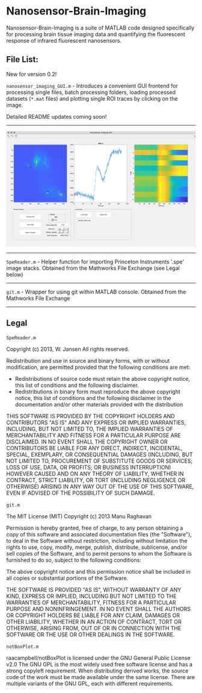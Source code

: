 # Nanosensor-Brain-Imaging
Nanosensor-Brain-Imaging is a suite of MATLAB code designed specifically for processing brain tissue imaging data and quantifying the fluorescent response of infrared fluorescent nanosensors.

## File List:

New for version 0.2!

`nanosensor_imaging_GUI.m` - Introduces a convenient GUI frontend for processing single files, batch processing folders, loading processed datasets (`*.mat` files) and plotting single ROI traces by clicking on the image.

Detailed README updates coming soon!

---
![picture](screenshot_gui.png)

---

`SpeReader.m` - Helper function for importing Princeton Instruments '.spe' image stacks. Obtained from the Mathworks File Exchange (see Legal below)

---

`git.m` - Wrapper for using git within MATLAB console. Obtained from the Mathworks File Exchange



---
## Legal
`SpeReader.m`

Copyright (c) 2013, W. Jansen 
All rights reserved.

Redistribution and use in source and binary forms, with or without 
modification, are permitted provided that the following conditions are 
met:

* Redistributions of source code must retain the above copyright 
notice, this list of conditions and the following disclaimer. 
* Redistributions in binary form must reproduce the above copyright 
notice, this list of conditions and the following disclaimer in 
the documentation and/or other materials provided with the distribution

THIS SOFTWARE IS PROVIDED BY THE COPYRIGHT HOLDERS AND CONTRIBUTORS "AS IS" 
AND ANY EXPRESS OR IMPLIED WARRANTIES, INCLUDING, BUT NOT LIMITED TO, THE 
IMPLIED WARRANTIES OF MERCHANTABILITY AND FITNESS FOR A PARTICULAR PURPOSE 
ARE DISCLAIMED. IN NO EVENT SHALL THE COPYRIGHT OWNER OR CONTRIBUTORS BE 
LIABLE FOR ANY DIRECT, INDIRECT, INCIDENTAL, SPECIAL, EXEMPLARY, OR 
CONSEQUENTIAL DAMAGES (INCLUDING, BUT NOT LIMITED TO, PROCUREMENT OF 
SUBSTITUTE GOODS OR SERVICES; LOSS OF USE, DATA, OR PROFITS; OR BUSINESS 
INTERRUPTION) HOWEVER CAUSED AND ON ANY THEORY OF LIABILITY, WHETHER IN 
CONTRACT, STRICT LIABILITY, OR TORT (INCLUDING NEGLIGENCE OR OTHERWISE) 
ARISING IN ANY WAY OUT OF THE USE OF THIS SOFTWARE, EVEN IF ADVISED OF THE 
POSSIBILITY OF SUCH DAMAGE.

`git.m`

The MIT License (MIT)
Copyright (c) 2013 Manu Raghavan

Permission is hereby granted, free of charge, to any person obtaining a copy
of this software and associated documentation files (the "Software"), to deal
in the Software without restriction, including without limitation the rights
to use, copy, modify, merge, publish, distribute, sublicense, and/or sell
copies of the Software, and to permit persons to whom the Software is
furnished to do so, subject to the following conditions:

The above copyright notice and this permission notice shall be included in
all copies or substantial portions of the Software.

THE SOFTWARE IS PROVIDED "AS IS", WITHOUT WARRANTY OF ANY KIND, EXPRESS OR
IMPLIED, INCLUDING BUT NOT LIMITED TO THE WARRANTIES OF MERCHANTABILITY,
FITNESS FOR A PARTICULAR PURPOSE AND NONINFRINGEMENT. IN NO EVENT SHALL THE
AUTHORS OR COPYRIGHT HOLDERS BE LIABLE FOR ANY CLAIM, DAMAGES OR OTHER
LIABILITY, WHETHER IN AN ACTION OF CONTRACT, TORT OR OTHERWISE, ARISING FROM,
OUT OF OR IN CONNECTION WITH THE SOFTWARE OR THE USE OR OTHER DEALINGS IN
THE SOFTWARE.

`notBoxPlot.m`

raacampbell/notBoxPlot is licensed under the GNU General Public License v2.0
The GNU GPL is the most widely used free software license and has a strong copyleft requirement. When distributing derived works, the source code of the work must be made available under the same license. There are multiple variants of the GNU GPL, each with different requirements.
